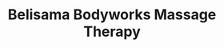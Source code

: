 ---
title: "Belisama Bodyworks Massage Therapy"
url: /saratoga-springs/belisama-bodyworks-massage-therapy/
shop: massage
---